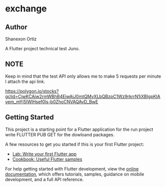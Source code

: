 # exchange

## Author 

Shanexon Ortiz 

A Flutter project technical test Juno.

## NOTE 

Keep in mind that the test API only allows me to make 5 requests per minute I attach the api link. 

https://polygon.io/stocks?gclid=CjwKCAjw2rmWBhB4EiwAiJ0mtQMvXLbQBzpC1Wz9rkrrN1iXBlgpKIAvem_mYj5lWlHsef0ls-b0ZhoCNVAQAvD_BwE

## Getting Started

This project is a starting point for a Flutter application for the run project write FLUTTER PUB GET for the dowloand packages. 

A few resources to get you started if this is your first Flutter project:

- [Lab: Write your first Flutter app](https://docs.flutter.dev/get-started/codelab)
- [Cookbook: Useful Flutter samples](https://docs.flutter.dev/cookbook)

For help getting started with Flutter development, view the
[online documentation](https://docs.flutter.dev/), which offers tutorials,
samples, guidance on mobile development, and a full API reference.

